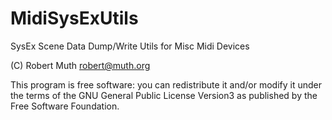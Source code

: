 # MidiSysExUtils

SysEx Scene Data Dump/Write Utils for Misc Midi Devices

(C) Robert Muth <robert@muth.org>

This program is free software: you can redistribute it and/or modify
it under the terms of the GNU General Public License Version3 as published by
the Free Software Foundation.
    
